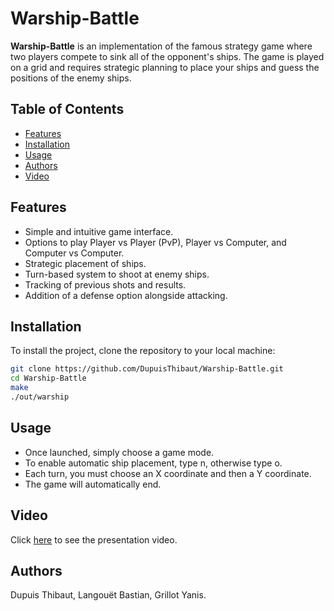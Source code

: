 # Warship-Battle

**Warship-Battle** is an implementation of the famous strategy game where two players compete to sink all of the opponent's ships. The game is played on a grid and requires strategic planning to place your ships and guess the positions of the enemy ships.

## Table of Contents

- [Features](#features)
- [Installation](#installation)
- [Usage](#usage)
- [Authors](#authors)
- [Video](#video)

## Features

- Simple and intuitive game interface.
- Options to play Player vs Player (PvP), Player vs Computer, and Computer vs Computer.
- Strategic placement of ships.
- Turn-based system to shoot at enemy ships.
- Tracking of previous shots and results.
- Addition of a defense option alongside attacking.

## Installation

To install the project, clone the repository to your local machine:

```bash
git clone https://github.com/DupuisThibaut/Warship-Battle.git
cd Warship-Battle
make
./out/warship
```

## Usage

- Once launched, simply choose a game mode.
- To enable automatic ship placement, type n, otherwise type o.
- Each turn, you must choose an X coordinate and then a Y coordinate.
- The game will automatically end.

## Video

Click <a href="http://warship-battle.grillotyanis.fr" target="_blank">here</a> to see the presentation video.

## Authors 
Dupuis Thibaut, Langouët Bastian, Grillot Yanis.



